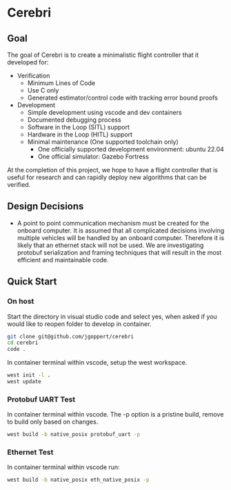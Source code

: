 # Cerebri

## Goal
The goal of Cerebri is to create a minimalistic flight controller that it developed for:
* Verification
	* Minimum Lines of Code
	* Use C only
	* Generated estimator/control code with tracking error bound proofs
* Development
	* Simple development using vscode and dev containers
	* Documented debugging process
	* Software in the Loop (SITL) support
	* Hardware in the Loop (HITL) support
    * Minimal maintenance (One supported toolchain only)
	  * One officially supported development environment: ubuntu 22.04
      * One official simulator: Gazebo Fortress

At the completion of this project, we hope to have a flight controller that is useful
for research and can rapidly deploy new algorithms that can be verified.

## Design Decisions

* A point to point communication mechanism must be created for the onboard computer. It is assumed that all complicated decisions involving multiple vehicles will be handled by an onboard computer. Therefore it is likely that an ethernet stack will not be used. We are investigating protobuf serialization and framing techniques that will result in the most efficient and maintainable code.

## Quick Start

### On host
Start the directory in visual studio code and select yes, when asked if you would like to reopen folder to develop in container.
```bash
git clone git@github.com/jgoppert/cerebri
cd cerebri
code .
```

In container terminal within vscode, setup the west workspace.
```bash
west init -l .
west update
```

### Protobuf UART Test
In container terminal within vscode. The -p option is a pristine build,
remove to build only based on changes.
```bash
west build -b native_posix protobuf_uart -p
```

### Ethernet Test
In container terminal within vscode run:
```bash
west build -b native_posix eth_native_posix -p
```

